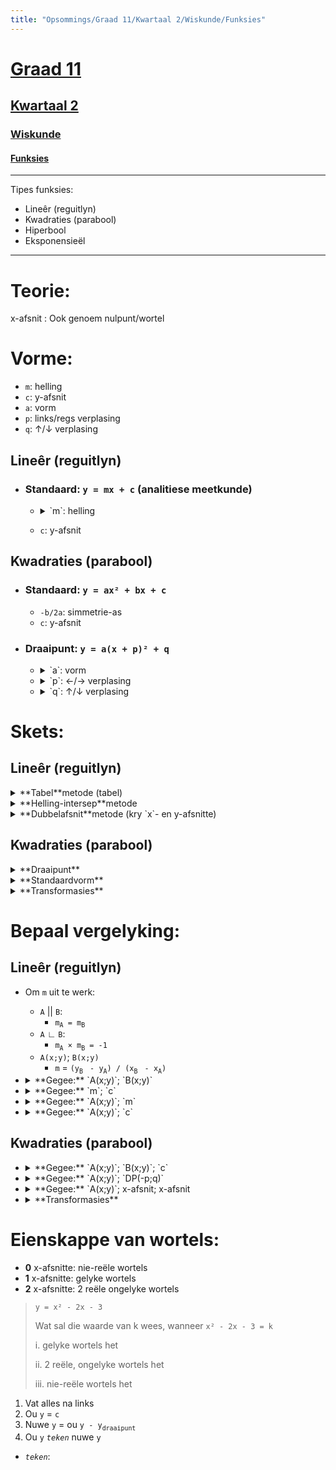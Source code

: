 ```yaml
---
title: "Opsommings/Graad 11/Kwartaal 2/Wiskunde/Funksies"
---
```

# [Graad 11](/opsommings/gr11/)
## [Kwartaal 2](/opsommings/gr11/kw2/)
### [Wiskunde](/opsommings/gr11/kw2/wisk)
#### [Funksies](/opsommings/gr11/kw2/wisk/funksies)

---
Tipes funksies:
  - Lineêr (reguitlyn)
  - Kwadraties (parabool)
  - Hiperbool
  - Eksponensieël

---

# Teorie:
x-afsnit
  : Ook genoem nulpunt/wortel

# Vorme:
- `m`: helling
- `c`: y-afsnit
- `a`: vorm
- `p`: links/regs verplasing
- `q`: ↑/↓ verplasing
## Lineêr (reguitlyn)
- ### Standaard: `y = mx + c` (analitiese meetkunde)
  - <details><summary>
      `m`: helling
      </summary>
      - `+m`: `/`
      - `-m`: `\`
      - `m = 0`: `__`
      - `m = ongedef`: `|`
    </details>

  - `c`: y-afsnit

## Kwadraties (parabool)
- ### Standaard: `y = ax² + bx + c`
  - `-b/2a`: simmetrie-as
  - `c`: y-afsnit

- ### Draaipunt: `y = a(x + p)² + q`
  - <details><summary>
      `a`: vorm
      </summary>
      - `+a`: `:)`
      - `-a`: `:(`
    </details>

  - <details><summary>
      `p`: ←/→ verplasing
      </summary>
      - `+p`: ←
      - `-p`: →
      - **Simmetrie-as:** `-p`
      - **`x`<sub>`draaipunt`</sub>:** `-p`
    </details>

  - <details><summary>
      `q`: ↑/↓ verplasing
      </summary>
      - `+q`: ↑
      - `-q`: ↓
      - **Min/maks:** `q`
      - **`y`<sub>`draaipunt`</sub>:** `q`
    </details>


# Skets:
## Lineêr (reguitlyn)
<details><summary>
  **Tabel**metode (tabel)
  </summary>
  |x|-1|0|1|
  |-|--|-|-|
  |y|  | | |
</details>

<details><summary>
  **Helling-intersep**metode
  </summary>
  **`y = mx + c`**
  1. Plot `c`
  2. `m`
    - teller ↑
    - noemer:
      - `+m`: →
      - `-m`: ←
</details>

<details><summary>
  **Dubbelafsnit**metode (kry `x`- en y-afsnitte)
  </summary>
  - Plot x-afsnit
  - Plot y-afsnit
</details>

## Kwadraties (parabool)
<details><summary>
    **Draaipunt**
    </summary>
    **`y = a(x + p)² + q`**
    1. Plot `DP(-p; q)`
    2. Plot afsnitte
</details>

<details><summary>
    **Standaardvorm**
    </summary>
    **`y = ax² + bx + c`**
    1. Plot `DP(-b/2a; f(-b/2a))`
    2. Plot afsnitte
    ### of
    1. Skryf in draaipuntvorm (`y = a(x + p)² + q`)
    2. Plot `DP(-p; q)`
    3. Plot afsnitte
</details>

<details><summary>
    **Transformasies**
    </summary>
    1. Plot `y = x²` (moedergrafiek)
    2. Bepaal vorm (`:)` of `:(`)
    3. Bepaal ←/→ verplasing
    3. Bepaal ↑/↓ verplasing
</details>

# Bepaal vergelyking:
## Lineêr (reguitlyn)
- Om `m` uit te werk:
  - `A` || `B`:
    - `m`<sub>`A`</sub>` = m`<sub>`B`</sub>
  - `A` ∟ `B`:
    - `m`<sub>`A`</sub>` × m`<sub>`B`</sub>` = -1`
  - `A(x;y)`; `B(x;y)`
    - `m` = `(y`<sub>`B`</sub> ` - y`<sub>`A`</sub>`) / (x`<sub>`B`</sub> ` - x`<sub>`A`</sub>`)`

- <details><summary>
    **Gegee:** `A(x;y)`; `B(x;y)`
    </summary>
    1. Werk `m` uit
    2. Vervang `x`<sub>`A`</sub>, `y`<sub>`A`</sub> en `m` in `y - y`<sub>`A`</sub>` = m(x - x`<sub>`A`</sub>`)`
    3. Vereenvoudig
  </details>

- <details><summary>
    **Gegee:** `m`; `c`
    </summary>
    1. Vervang `m` en `c` in `y = mx + c`
  </details>

- <details><summary>
    **Gegee:** `A(x;y)`; `m`
    </summary>
    1. Vervang `m`, `x` en `y` in `y = mx + c`
    2. Vervang `m` en `c` in `y = mx + c`
  </details>

- <details><summary>
    **Gegee:** `A(x;y)`; `c`
    </summary>
    1. Vervang `c`, `x` en `y` in `y = mx + c`
    2. Vervang `m` en `c` in `y = mx + c`
  </details>

## Kwadraties (parabool)
- <details><summary>
      **Gegee:** `A(x;y)`; `B(x;y)`; `c`
      </summary>
      1. Vervang `x`<sub>`A`</sub>, `y`<sub>`A`</sub> en `c` in `y = ax² + bx + c`
      2. Vervang `x`<sub>`B`</sub>, `y`<sub>`B`</sub> en `c` in `y = ax² + bx + c`
      3. Los vergelykings gelyktydig op
      4. Vervang `a`, `b` en `c` in `y = ax² + bx + c`
  </details>

- <details><summary>
      **Gegee:** `A(x;y)`; `DP(-p;q)`
      </summary>
      1. Vervang `x`<sub>`A`</sub>, `y`<sub>`A`</sub>, `-p` en `q` in `y = a(x + p)² + q`
      2. Vervang `a`, `-p` en `q` in `y = a(x + p)² + q`
      3. Vereenvoudig
  </details>

- <details><summary>
      **Gegee:** `A(x;y)`; x-afsnit; x-afsnit
      </summary>
      1. Vervang `x`<sub>`A`</sub>, `y`<sub>`A`</sub>, in `y = a(x - x`<sub>`1`</sub>`)(x - x`<sub>`2`</sub>`)`
      2. Vereenvoudig
  </details>

- <details><summary>
      **Transformasies** 
      </summary>
      - `y = a(x + p)² + q`
        1. Refleksie in x-as: `-a`
        2. Horisontale verplasing:
            - `+p`: ←
            - `-p`: →
        3. Vertikale verplasing:
            - `+q`: ↑
            - `-q`: ↓
  </details>


# Eienskappe van wortels:
- **0** x-afsnitte: nie-reële wortels
- **1** x-afsnitte: gelyke wortels
- **2** x-afsnitte: 2 reële ongelyke wortels

> `y = x² - 2x - 3`
>
> Wat sal die waarde van k wees, wanneer `x² - 2x - 3 = k`
>
> i. gelyke wortels het
>
> ii. 2 reële, ongelyke wortels het
>
> iii. nie-reële wortels het

1. Vat alles na links
2. Ou `y` = `c`
3. Nuwe `y` = ou `y - y`<sub>`draaipunt`</sub>
4. Ou `y` *`teken`* nuwe `y`
- *`teken`*:
